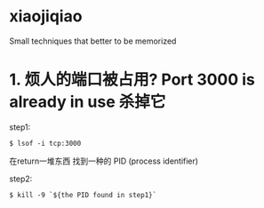 # xiaojiqiao
Small techniques that better to be memorized

# 1. 烦人的端口被占用? Port 3000 is already in use 杀掉它
  step1: 
  ```
  $ lsof -i tcp:3000
  ```
  在return一堆东西 找到一种的 PID (process identifier)
  
  step2: 
  ```
  $ kill -9 `${the PID found in step1}` 
  ```
